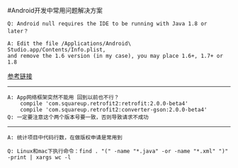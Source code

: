 #Android开发中常用问题解决方案

```
Q: Android null requires the IDE to be running with Java 1.8 or later？

A: Edit the file /Applications/Android\ Studio.app/Contents/Info.plist,
and remove the 1.6 version (in my case), you may place 1.6+, 1.7+ or 1.8
```
[参考链接](http://stackoverflow.com/questions/35928580/android-n-requires-the-ide-to-be-running-with-java-1-8-or-later)

----------------------------------------------------------------------

```
A: App网络框架突然不能用 回到以前也不行？
    compile 'com.squareup.retrofit2:retrofit:2.0.0-beta4'
    compile 'com.squareup.retrofit2:converter-gson:2.0.0-beta4'
Q: 一定要注意这个两个版本号要一致，否则导致请求不成功
```

-----------------------------------------------------------------------
```
A: 统计项目中代码行数，在做版权申请是常用到
    
Q: Linux和mac下执行命令：find . "(" -name "*.java" -or -name "*.xml" ")" -print | xargs wc -l 
```





